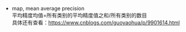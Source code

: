 

- map, mean average precision  
平均精度均值=所有类别的平均精度值之和/所有类别的数目  
具体还有查看：https://www.cnblogs.com/guoyaohua/p/9901614.html
